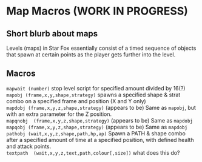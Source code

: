 # Map Macros (WORK IN PROGRESS)
## Short blurb about maps
Levels (maps) in Star Fox essentially consist of a timed sequence of objects that spawn at certain points as the player gets further into the level.

## Macros

``mapwait (number)`` stop level script for specified amount divided by 16(?)  
``mapobj (frame,x,y,shape,strategy)`` spawns a specified shape & strat combo on a specified frame and position (X and Y only)  
``mapdobj (frame,x,y,z,shape,strategy)`` (appears to be) Same as ``mapobj``, but with an extra parameter for the Z position.  
``mapqnobj  (frame,x,y,z,shape,strategy)`` (appears to be) Same as ``mapdobj``  
``mapqobj (frame,x,y,z,shape,strategy)`` (appears to be) Same as ``mapdobj``  
``pathobj (wait,x,y,z,shape,path,hp,ap)`` Spawn a PATH & shape combo after a specified amount of time at a specified position, with defined health and attack points.  
``textpath  (wait,x,y,z,text,path,colour[,size])`` what does this do? 
